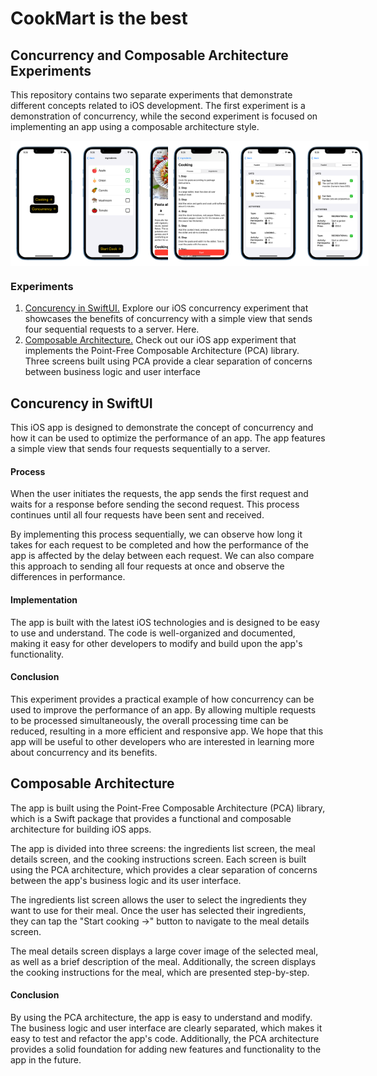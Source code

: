 # CookMart is the best

## Concurrency and Composable Architecture Experiments

This repository contains two separate experiments that demonstrate different concepts related to iOS development. The first experiment is a demonstration of concurrency, while the second experiment is focused on implementing an app using a composable architecture style.

<div style="display: flex; flex-direction: row;">
  <div style="display: flex; flex-direction: row;">
    <img src="Sources/image1.png" width="200" height="200">
    <img src="Sources/image2.png" width="200" height="200">
    <img src="Sources/image3.png" width="200" height="200">
  </div>
  <div style="display: flex; flex-direction: row;">
    <img src="Sources/image4.png" width="200" height="200">
    <img src="Sources/image5.png" width="200" height="200">
    <img src="Sources/image6.png" width="200" height="200">
  </div>
</div>

###  Experiments
1. [Concurency in SwiftUI.](#concurency) 
Explore our iOS concurrency experiment that showcases the benefits of concurrency with a simple view that sends four sequential requests to a server. Here.
2. [Composable Architecture.](#composable_architecture)
 Check out our iOS app experiment that implements the Point-Free Composable Architecture (PCA) library. Three screens built using PCA provide a clear separation of concerns between business logic and user interface

<a id="concurency"></a>
## Concurency in SwiftUI
This iOS app is designed to demonstrate the concept of concurrency and how it can be used to optimize the performance of an app. The app features a simple view that sends four requests sequentially to a server.
#### Process
When the user initiates the requests, the app sends the first request and waits for a response before sending the second request. This process continues until all four requests have been sent and received.

By implementing this process sequentially, we can observe how long it takes for each request to be completed and how the performance of the app is affected by the delay between each request. We can also compare this approach to sending all four requests at once and observe the differences in performance.
#### Implementation
The app is built with the latest iOS technologies and is designed to be easy to use and understand. The code is well-organized and documented, making it easy for other developers to modify and build upon the app's functionality.
#### Conclusion
This experiment provides a practical example of how concurrency can be used to improve the performance of an app. By allowing multiple requests to be processed simultaneously, the overall processing time can be reduced, resulting in a more efficient and responsive app. We hope that this app will be useful to other developers who are interested in learning more about concurrency and its benefits.

<a id="composable_architecture"></a>
## Composable Architecture
The app is built using the Point-Free Composable Architecture (PCA) library, which is a Swift package that provides a functional and composable architecture for building iOS apps.

The app is divided into three screens: the ingredients list screen, the meal details screen, and the cooking instructions screen. Each screen is built using the PCA architecture, which provides a clear separation of concerns between the app's business logic and its user interface.

The ingredients list screen allows the user to select the ingredients they want to use for their meal. Once the user has selected their ingredients, they can tap the "Start cooking ->" button to navigate to the meal details screen.

The meal details screen displays a large cover image of the selected meal, as well as a brief description of the meal. Additionally, the screen displays the cooking instructions for the meal, which are presented step-by-step.

#### Conclusion
By using the PCA architecture, the app is easy to understand and modify. The business logic and user interface are clearly separated, which makes it easy to test and refactor the app's code. Additionally, the PCA architecture provides a solid foundation for adding new features and functionality to the app in the future.
